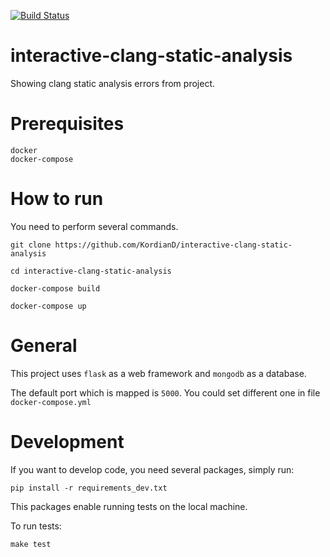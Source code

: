 [![Build Status](https://travis-ci.org/KordianD/interactive-clang-static-analysis.svg?branch=master)](https://travis-ci.com/KordianD/interactive-clang-static-analysis)

# interactive-clang-static-analysis
Showing clang static analysis errors from project.

# Prerequisites
    docker
    docker-compose

# How to run
You need to perform several commands.

    git clone https://github.com/KordianD/interactive-clang-static-analysis

    cd interactive-clang-static-analysis

    docker-compose build

    docker-compose up
    
# General 

This project uses `flask` as a web framework and `mongodb` as a database.

The default port which is mapped is `5000`. You could set different one in file `docker-compose.yml`

# Development

If you want to develop code, you need several packages, simply run:

    pip install -r requirements_dev.txt
    
This packages enable running tests on the local machine.

To run tests:

    make test
